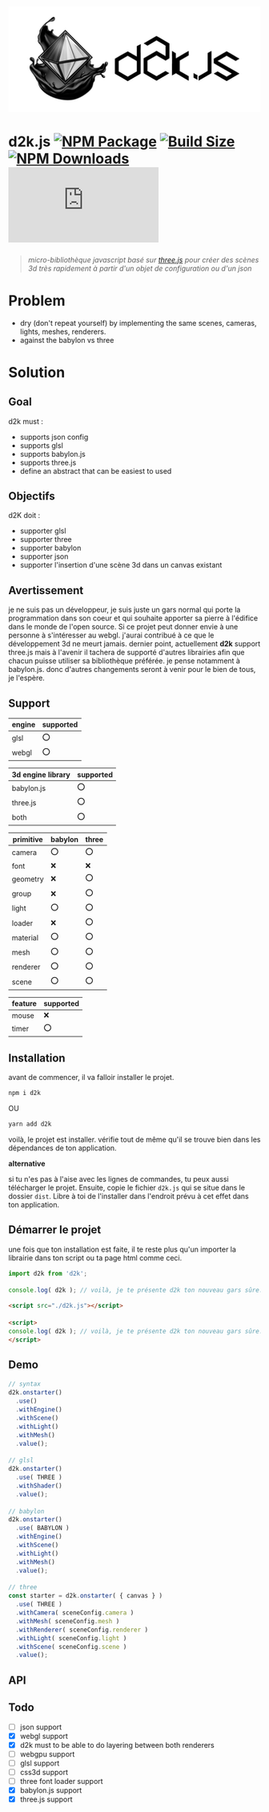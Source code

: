 <img src="../images/d2k-logo-standard.png"/>

# d2k.js [![NPM Package][npm]][npm-url] [![Build Size][build-size]][build-size-url] [![NPM Downloads][npm-downloads]][npmtrends-url] [![Dev Dependencies][dev-dependencies]][dev-dependencies-url] 

> *micro-bibliothèque javascript basé sur [three.js](https://threejs.org) pour créer des scènes 3d très rapidement à partir d'un objet de configuration ou d'un json*

# Problem

- dry (don't repeat yourself) by implementing the same scenes, cameras, lights, meshes, renderers.
- against the babylon vs three

# Solution

## Goal

d2k must :
  - supports json config
  - supports glsl
  - supports babylon.js
  - supports three.js
  - define an abstract that can be easiest to used

## Objectifs

d2K doit :

- supporter glsl
- supporter three
- supporter babylon 
- supporter json
- supporter l'insertion d'une scène 3d dans un canvas existant

## Avertissement

je ne suis pas un développeur, je suis juste un gars normal qui porte la programmation dans son coeur et qui souhaite apporter sa pierre à l'édifice dans le monde de l'open source. Si ce projet peut donner envie à une personne à s'intéresser au webgl. j'aurai contribué à ce que le développement 3d ne meurt jamais. dernier point, actuellement **d2k** support three.js mais à l'avenir il tachera de supporté d'autres librairies afin que chacun puisse utiliser sa bibliothèque préférée. je pense notamment à babylon.js. donc d'autres changements seront à venir pour le bien de tous, je l'espère. 

## Support

engine            | supported | 
------------------|-----------|
glsl              | ⭕        |
webgl             | ⭕        |

3d engine library | supported |
------------------|-----------|
babylon.js        | ⭕        |
three.js          | ⭕        |
both              | ⭕        |

primitive         | babylon | three    |
------------------|---------|----------|
camera            | ⭕      | ⭕       |
font              | ❌      | ❌       |
geometry          | ❌      | ⭕       |
group             | ❌      | ⭕       |
light             | ⭕      | ⭕       |
loader            | ❌      | ⭕       |
material          | ⭕      | ⭕       |
mesh              | ⭕      | ⭕       |
renderer          | ⭕      | ⭕       |
scene             | ⭕      | ⭕       |

feature           | supported | 
------------------|-----------|
mouse             | ❌        |
timer             | ⭕        |


## Installation

avant de commencer, il va falloir installer le projet.

```sh
npm i d2k
```

OU

```sh
yarn add d2k
```

voilà, le projet est installer. vérifie tout de même qu'il se trouve bien dans les dépendances de ton application.

**alternative**

si tu n'es pas à l'aise avec les lignes de commandes, tu peux aussi télécharger le projet. Ensuite, copie le fichier `d2k.js` qui se situe dans le dossier `dist`. Libre à toi de l'installer dans l'endroit prévu à cet effet dans ton application.

## Démarrer le projet

une fois que ton installation est faite, il te reste plus qu'un importer la librairie dans ton script ou ta page html comme ceci.

```js
import d2k from 'd2k';

console.log( d2k ); // voilà, je te présente d2k ton nouveau gars sûre.
```

```html
<script src="./d2k.js"></script>

<script>
console.log( d2k ); // voilà, je te présente d2k ton nouveau gars sûre.
</script>
```

## Demo

```js
// syntax
d2k.onstarter()
  .use()
  .withEngine()
  .withScene()
  .withLight()
  .withMesh()
  .value();

// glsl
d2k.onstarter()
  .use( THREE )
  .withShader()
  .value();

// babylon
d2k.onstarter()
  .use( BABYLON )
  .withEngine()
  .withScene()
  .withLight()
  .withMesh()
  .value();

// three
const starter = d2k.onstarter( { canvas } )
  .use( THREE )
  .withCamera( sceneConfig.camera )
  .withMesh( sceneConfig.mesh )
  .withRenderer( sceneConfig.renderer )
  .withLight( sceneConfig.light )
  .withScene( sceneConfig.scene )
  .value();
```

## API

## Todo

- [ ] json support
- [x] webgl support
- [x] d2k must to be able to do layering between both renderers
- [ ] webgpu support
- [ ] glsl support
- [ ] css3d support
- [ ] three font loader support
- [x] babylon.js support
- [x] three.js support 

[npm]: https://img.shields.io/npm/v/d2k
[npm-url]: https://www.npmjs.com/package/d2k
[build-size]: https://badgen.net/bundlephobia/minzip/d2k
[build-size-url]: https://bundlephobia.com/result?p=d2k
[npm-downloads]: https://img.shields.io/npm/dw/d2k
[npmtrends-url]: https://www.npmtrends.com/d2k
[dev-dependencies]: https://img.shields.io/david/dev/monsieurbadia/d2k.js
[dev-dependencies-url]: https://david-dm.org/monsieurbadia/d2k.js#info=devDependencies

